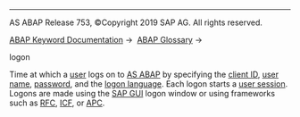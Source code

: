   

* * *

AS ABAP Release 753, ©Copyright 2019 SAP AG. All rights reserved.

[ABAP Keyword Documentation](javascript:call_link\('abenabap.htm'\)) →  [ABAP Glossary](javascript:call_link\('abenabap_glossary.htm'\)) → 

logon

Time at which a [user](javascript:call_link\('abenuser_glosry.htm'\) "Glossary Entry") logs on to [AS ABAP](javascript:call_link\('abensap_nw_abap_glosry.htm'\) "Glossary Entry") by specifying the [client ID](javascript:call_link\('abenclient_identifier_glosry.htm'\) "Glossary Entry"), [user name](javascript:call_link\('abenuser_name_glosry.htm'\) "Glossary Entry"), [password](javascript:call_link\('abenpassword_glosry.htm'\) "Glossary Entry"), and the [logon language](javascript:call_link\('abenlogon_language_glosry.htm'\) "Glossary Entry"). Each logon starts a [user session](javascript:call_link\('abenuser_session_glosry.htm'\) "Glossary Entry"). Logons are made using the [SAP GUI](javascript:call_link\('abensap_gui_glosry.htm'\) "Glossary Entry") logon window or using frameworks such as [RFC](javascript:call_link\('abenrfc_glosry.htm'\) "Glossary Entry"), [ICF](javascript:call_link\('abenicf_glosry.htm'\) "Glossary Entry"), or [APC](javascript:call_link\('abenapc_glosry.htm'\) "Glossary Entry").